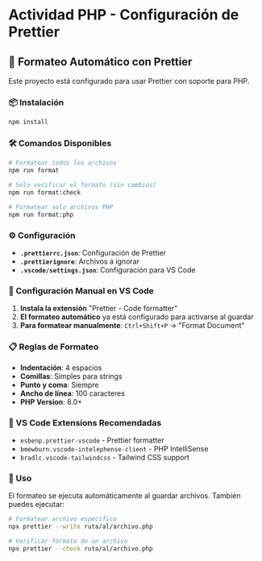 # Actividad PHP - Configuración de Prettier

## 🎨 Formateo Automático con Prettier

Este proyecto está configurado para usar Prettier con soporte para PHP.

### 📦 Instalación

```bash
npm install
```

### 🛠️ Comandos Disponibles

```bash
# Formatear todos los archivos
npm run format

# Solo verificar el formato (sin cambios)
npm run format:check

# Formatear solo archivos PHP
npm run format:php
```

### ⚙️ Configuración

- **`.prettierrc.json`**: Configuración de Prettier
- **`.prettierignore`**: Archivos a ignorar
- **`.vscode/settings.json`**: Configuración para VS Code

### 🔧 Configuración Manual en VS Code

1. **Instala la extensión** "Prettier - Code formatter"
2. **El formateo automático** ya está configurado para activarse al guardar
3. **Para formatear manualmente**: `Ctrl+Shift+P` → "Format Document"

### 📋 Reglas de Formateo

- **Indentación**: 4 espacios
- **Comillas**: Simples para strings
- **Punto y coma**: Siempre
- **Ancho de línea**: 100 caracteres
- **PHP Version**: 8.0+

### 🚀 VS Code Extensions Recomendadas

- `esbenp.prettier-vscode` - Prettier formatter
- `bmewburn.vscode-intelephense-client` - PHP IntelliSense
- `bradlc.vscode-tailwindcss` - Tailwind CSS support

### 📝 Uso

El formateo se ejecuta automáticamente al guardar archivos. También puedes ejecutar:

```bash
# Formatear archivo específico
npx prettier --write ruta/al/archivo.php

# Verificar formato de un archivo
npx prettier --check ruta/al/archivo.php
```